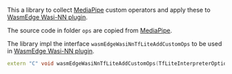 This a library to collect [MediaPipe] custom operators and apply these to [WasmEdge Wasi-NN plugin].

The source code in folder ```ops``` are copied from [MediaPipe].

The library impl the interface ```wasmEdgeWasiNnTfLiteAddCustomOps``` to be used in [WasmEdge Wasi-NN plugin].

```c++
extern "C" void wasmEdgeWasiNnTfLiteAddCustomOps(TfLiteInterpreterOptions *);
```

[MediaPipe]: https://github.com/google/mediapipe

[WasmEdge Wasi-NN plugin]: https://github.com/WasmEdge/WasmEdge
